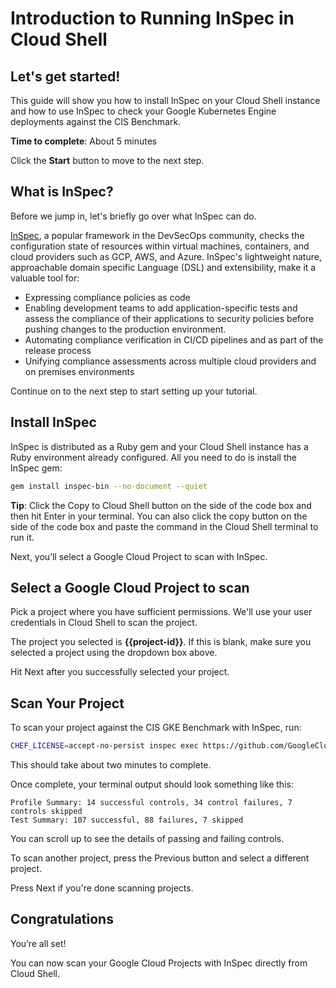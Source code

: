 # Introduction to Running InSpec in Cloud Shell


## Let's get started!

This guide will show you how to install InSpec on your Cloud Shell instance and how to use InSpec to check your Google Kubernetes Engine deployments against the CIS Benchmark.

**Time to complete**: About 5 minutes

Click the **Start** button to move to the next step.


## What is InSpec?

Before we jump in, let's briefly go over what InSpec can do.

[InSpec](https://github.com/inspec/inspec), a popular framework in the DevSecOps community, checks the configuration state of resources within virtual machines, containers, and cloud providers such as GCP, AWS, and Azure. InSpec's lightweight nature, approachable domain specific Language (DSL) and extensibility, make it a valuable tool for:
- Expressing compliance policies as code
- Enabling development teams to add application-specific tests and assess the compliance of their applications to security policies before pushing changes to the production environment.
- Automating compliance verification in CI/CD pipelines and as part of the release process
- Unifying compliance assessments across multiple cloud providers and on premises environments

Continue on to the next step to start setting up your tutorial.


## Install InSpec

InSpec is distributed as a Ruby gem and your Cloud Shell instance has a Ruby environment already configured. All you need to do is install the InSpec gem:

```bash
gem install inspec-bin --no-document --quiet
```

**Tip**: Click the Copy to Cloud Shell button on the side of the code box and then hit Enter in your terminal. You can also click the copy button on the side of the code box and paste the command in the Cloud Shell terminal to run it.

Next, you’ll select a Google Cloud Project to scan with InSpec.

## Select a Google Cloud Project to scan

Pick a project where you have sufficient permissions. We'll use your user credentials in Cloud Shell to scan the project.

<walkthrough-project-setup></walkthrough-project-setup>

The project you selected is **{{project-id}}**. If this is blank, make sure you selected a project using the dropdown box above.

Hit Next after you successfully selected your project.


## Scan Your Project

To scan your project against the CIS GKE Benchmark with InSpec, run:

```bash
CHEF_LICENSE=accept-no-persist inspec exec https://github.com/GoogleCloudPlatform/inspec-gke-cis-benchmark.git -t gcp:// --input gcp_project_id={{project-id}}
```

This should take about two minutes to complete.

Once complete, your terminal output should look something like this:

```
Profile Summary: 14 successful controls, 34 control failures, 7 controls skipped
Test Summary: 107 successful, 88 failures, 7 skipped
```

You can scroll up to see the details of passing and failing controls.

To scan another project, press the Previous button and select a different project.

Press Next if you're done scanning projects.

## Congratulations

<walkthrough-conclusion-trophy></walkthrough-conclusion-trophy>

You’re all set!

You can now scan your Google Cloud Projects with InSpec directly from Cloud Shell.
